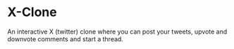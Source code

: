 # X-Clone
An interactive X (twitter) clone where you can post your tweets, upvote and downvote comments and start a thread.
